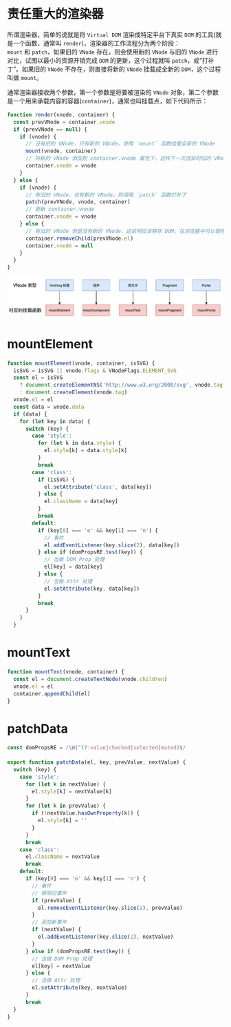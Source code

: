 # 责任重大的渲染器

所谓渲染器，简单的说就是将 `Virtual DOM` 渲染成特定平台下真实 `DOM` 的工具(就是一个函数，通常叫 `render`)，渲染器的工作流程分为两个阶段：`mount` 和 `patch`，如果旧的 `VNode` 存在，则会使用新的 `VNode` 与旧的 `VNode` 进行对比，试图以最小的资源开销完成 `DOM` 的更新，这个过程就叫 `patch`，或“打补丁”。如果旧的 `VNode` 不存在，则直接将新的 `VNode` 挂载成全新的 `DOM`，这个过程叫做 `mount`。

通常渲染器接收两个参数，第一个参数是将要被渲染的 `VNode` 对象，第二个参数是一个用来承载内容的容器(`container`)，通常也叫挂载点，如下代码所示：

```js
function render(vnode, container) {
  const prevVNode = container.vnode
  if (prevVNode == null) {
    if (vnode) {
      // 没有旧的 VNode，只有新的 VNode。使用 `mount` 函数挂载全新的 VNode
      mount(vnode, container)
      // 将新的 VNode 添加到 container.vnode 属性下，这样下一次渲染时旧的 VNode 就存在了
      container.vnode = vnode
    }
  } else {
    if (vnode) {
      // 有旧的 VNode，也有新的 VNode。则调用 `patch` 函数打补丁
      patch(prevVNode, vnode, container)
      // 更新 container.vnode
      container.vnode = vnode
    } else {
      // 有旧的 VNode 但是没有新的 VNode，这说明应该移除 DOM，在浏览器中可以使用 removeChild 函数。
      container.removeChild(prevVNode.el)
      container.vnode = null
    }
  }
}
```
![](./../.vitepress/assets/imgs/flags-mount.png)


# mountElement
```javascript
function mountElement(vnode, container, isSVG) {
  isSVG = isSVG || vnode.flags & VNodeFlags.ELEMENT_SVG
  const el = isSVG
    ? document.createElementNS('http://www.w3.org/2000/svg', vnode.tag)
    : document.createElement(vnode.tag)
  vnode.el = el
  const data = vnode.data
  if (data) {
    for (let key in data) {
      switch (key) {
        case 'style':
          for (let k in data.style) {
            el.style[k] = data.style[k]
          }
          break
        case 'class':
          if (isSVG) {
            el.setAttribute('class', data[key])
          } else {
            el.className = data[key]
          }
          break
        default:
          if (key[0] === 'o' && key[1] === 'n') {
            // 事件
            el.addEventListener(key.slice(2), data[key])
          } else if (domPropsRE.test(key)) {
            // 当做 DOM Prop 处理
            el[key] = data[key]
          } else {
            // 当做 Attr 处理
            el.setAttribute(key, data[key])
          }
          break
      }
    }
  }
```
# mountText

```javascript
function mountText(vnode, container) {
  const el = document.createTextNode(vnode.children)
  vnode.el = el
  container.appendChild(el)
}
```


# patchData

```js
const domPropsRE = /\W|^(?:value|checked|selected|muted)$/

export function patchData(el, key, prevValue, nextValue) {
  switch (key) {
    case 'style':
      for (let k in nextValue) {
        el.style[k] = nextValue[k]
      }
      for (let k in prevValue) {
        if (!nextValue.hasOwnProperty(k)) {
          el.style[k] = ''
        }
      }
      break
    case 'class':
      el.className = nextValue
      break
    default:
      if (key[0] === 'o' && key[1] === 'n') {
        // 事件
        // 移除旧事件
        if (prevValue) {
          el.removeEventListener(key.slice(2), prevValue)
        }
        // 添加新事件
        if (nextValue) {
          el.addEventListener(key.slice(2), nextValue)
        }
      } else if (domPropsRE.test(key)) {
        // 当做 DOM Prop 处理
        el[key] = nextValue
      } else {
        // 当做 Attr 处理
        el.setAttribute(key, nextValue)
      }
      break
  }
}

```







